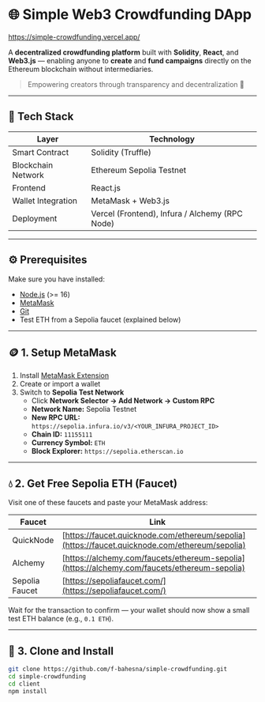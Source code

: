 # 🌐 Simple Web3 Crowdfunding DApp

https://simple-crowdfunding.vercel.app/

A **decentralized crowdfunding platform** built with **Solidity**, **React**, and **Web3.js** — enabling anyone to **create** and **fund campaigns** directly on the Ethereum blockchain without intermediaries.

> Empowering creators through transparency and decentralization 🚀

---

## 🧱 Tech Stack

| Layer | Technology |
|-------|-------------|
| Smart Contract | Solidity (Truffle) |
| Blockchain Network | Ethereum Sepolia Testnet |
| Frontend | React.js |
| Wallet Integration | MetaMask + Web3.js |
| Deployment | Vercel (Frontend), Infura / Alchemy (RPC Node) |

---

## ⚙️ Prerequisites

Make sure you have installed:
- [Node.js](https://nodejs.org/) (>= 16)
- [MetaMask](https://metamask.io/)
- [Git](https://git-scm.com/)
- Test ETH from a Sepolia faucet (explained below)

---

## 🪙 1. Setup MetaMask

1. Install [MetaMask Extension](https://metamask.io/download.html)
2. Create or import a wallet
3. Switch to **Sepolia Test Network**
   - Click **Network Selector → Add Network → Custom RPC**
   - **Network Name:** Sepolia Testnet  
   - **New RPC URL:** `https://sepolia.infura.io/v3/<YOUR_INFURA_PROJECT_ID>`  
   - **Chain ID:** `11155111`  
   - **Currency Symbol:** `ETH`  
   - **Block Explorer:** `https://sepolia.etherscan.io`

---

## 💧 2. Get Free Sepolia ETH (Faucet)

Visit one of these faucets and paste your MetaMask address:

| Faucet | Link |
|--------|------|
| QuickNode | [https://faucet.quicknode.com/ethereum/sepolia](https://faucet.quicknode.com/ethereum/sepolia) |
| Alchemy | [https://alchemy.com/faucets/ethereum-sepolia](https://alchemy.com/faucets/ethereum-sepolia) |
| Sepolia Faucet | [https://sepoliafaucet.com/](https://sepoliafaucet.com/) |

Wait for the transaction to confirm — your wallet should now show a small test ETH balance (e.g., `0.1 ETH`).

---

## 🧠 3. Clone and Install

```bash
git clone https://github.com/f-bahesna/simple-crowdfunding.git
cd simple-crowdfunding
cd client
npm install
